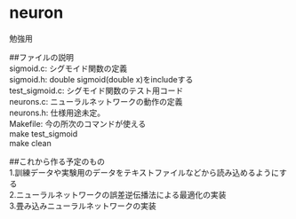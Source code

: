 # neuron
勉強用

##ファイルの説明  
sigmoid.c: シグモイド関数の定義  
sigmoid.h: double sigmoid(double x)をincludeする  
test_sigmoid.c: シグモイド関数のテスト用コード  
neurons.c: ニューラルネットワークの動作の定義  
neurons.h: 仕様用途未定。  
Makefile: 今の所次のコマンドが使える  
make test_sigmoid  
make clean  

##これから作る予定のもの  
1.訓練データや実験用のデータをテキストファイルなどから読み込めるようにする  
2.ニューラルネットワークの誤差逆伝播法による最適化の実装  
3.畳み込みニューラルネットワークの実装  
